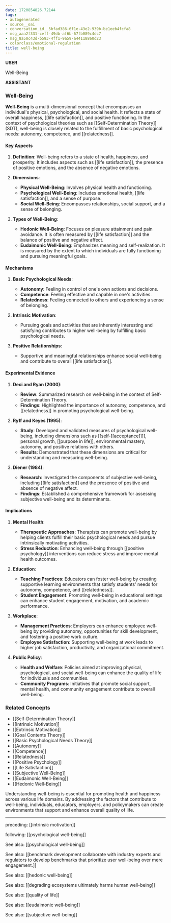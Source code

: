 ```yaml
---
date: 1720854826.72144
tags:
- autogenerated
- source__oai
- conversation_id__5bfad386-6f1e-43e2-939b-be1eeb4fcfa8
- msg_aaa2f331-ceff-49db-af6b-67fb089c4dc7
- msg_8a50c43d-b593-4ff1-9a59-a44118860d23
- colorclass/emotional-regulation
title: well-being
---
```


**USER**

Well-Being


**ASSISTANT**

### Well-Being

**Well-Being** is a multi-dimensional concept that encompasses an individual's physical, psychological, and social health. It reflects a state of overall happiness, [[life satisfaction]], and positive functioning. In the context of psychological theories such as [[Self-Determination Theory]] (SDT), well-being is closely related to the fulfillment of basic psychological needs: autonomy, competence, and [[relatedness]].

#### Key Aspects

1. **Definition**:
   Well-being refers to a state of health, happiness, and prosperity. It includes aspects such as [[life satisfaction]], the presence of positive emotions, and the absence of negative emotions.

2. **Dimensions**:
   - **Physical Well-Being**: Involves physical health and functioning.
   - **Psychological Well-Being**: Includes emotional health, [[life satisfaction]], and a sense of purpose.
   - **Social Well-Being**: Encompasses relationships, social support, and a sense of belonging.

3. **Types of Well-Being**:
   - **Hedonic Well-Being**: Focuses on pleasure attainment and pain avoidance. It is often measured by [[life satisfaction]] and the balance of positive and negative affect.
   - **Eudaimonic Well-Being**: Emphasizes meaning and self-realization. It is measured by the extent to which individuals are fully functioning and pursuing meaningful goals.

#### Mechanisms

1. **Basic Psychological Needs**:
   - **Autonomy**: Feeling in control of one's own actions and decisions.
   - **Competence**: Feeling effective and capable in one's activities.
   - **Relatedness**: Feeling connected to others and experiencing a sense of belonging.

2. **Intrinsic Motivation**:
   - Pursuing goals and activities that are inherently interesting and satisfying contributes to higher well-being by fulfilling basic psychological needs.

3. **Positive Relationships**:
   - Supportive and meaningful relationships enhance social well-being and contribute to overall [[life satisfaction]].

#### Experimental Evidence

1. **Deci and Ryan (2000)**:
   - **Review**: Summarized research on well-being in the context of Self-Determination Theory.
   - **Findings**: Highlighted the importance of autonomy, competence, and [[relatedness]] in promoting psychological well-being.

2. **Ryff and Keyes (1995)**:
   - **Study**: Developed and validated measures of psychological well-being, including dimensions such as [[self-[[acceptance]]]], personal growth, [[purpose in life]], environmental mastery, autonomy, and positive relations with others.
   - **Results**: Demonstrated that these dimensions are critical for understanding and measuring well-being.

3. **Diener (1984)**:
   - **Research**: Investigated the components of subjective well-being, including [[life satisfaction]] and the presence of positive and absence of negative affect.
   - **Findings**: Established a comprehensive framework for assessing subjective well-being and its determinants.

#### Implications

1. **Mental Health**:
   - **Therapeutic Approaches**: Therapists can promote well-being by helping clients fulfill their basic psychological needs and pursue intrinsically motivating activities.
   - **Stress Reduction**: Enhancing well-being through [[positive psychology]] interventions can reduce stress and improve mental health outcomes.

2. **Education**:
   - **Teaching Practices**: Educators can foster well-being by creating supportive learning environments that satisfy students' needs for autonomy, competence, and [[relatedness]].
   - **Student Engagement**: Promoting well-being in educational settings can enhance student engagement, motivation, and academic performance.

3. **Workplace**:
   - **Management Practices**: Employers can enhance employee well-being by providing autonomy, opportunities for skill development, and fostering a positive work culture.
   - **Employee Satisfaction**: Supporting well-being at work leads to higher job satisfaction, productivity, and organizational commitment.

4. **Public Policy**:
   - **Health and Welfare**: Policies aimed at improving physical, psychological, and social well-being can enhance the quality of life for individuals and communities.
   - **Community Programs**: Initiatives that promote social support, mental health, and community engagement contribute to overall well-being.

### Related Concepts

- [[Self-Determination Theory]]
- [[Intrinsic Motivation]]
- [[Extrinsic Motivation]]
- [[Goal Contents Theory]]
- [[Basic Psychological Needs Theory]]
- [[Autonomy]]
- [[Competence]]
- [[Relatedness]]
- [[Positive Psychology]]
- [[Life Satisfaction]]
- [[Subjective Well-Being]]
- [[Eudaimonic Well-Being]]
- [[Hedonic Well-Being]]

Understanding well-being is essential for promoting health and happiness across various life domains. By addressing the factors that contribute to well-being, individuals, educators, employers, and policymakers can create environments that support and enhance overall quality of life.


---

preceding: [[intrinsic motivation]]  


following: [[psychological well-being]]

See also: [[psychological well-being]]


See also: [[benchmark development collaborate with industry experts and regulators to develop benchmarks that prioritize user well-being over mere engagement.]]


See also: [[hedonic well-being]]


See also: [[degrading ecosystems ultimately harms human well-being]]


See also: [[quality of life]]


See also: [[eudaimonic well-being]]


See also: [[subjective well-being]]